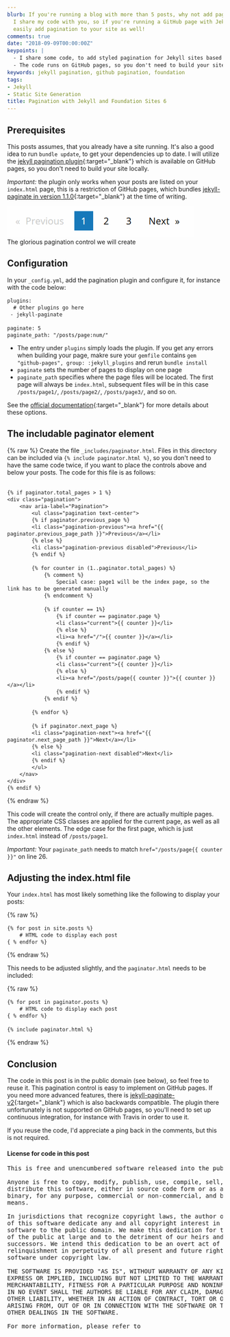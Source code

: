 ```yaml
---
blurb: If you're running a blog with more than 5 posts, why not add pagination? Here
  I share my code with you, so if you're running a GitHub page with Jekyll, you can
  easily add pagination to your site as well!
comments: true
date: "2018-09-09T00:00:00Z"
keypoints: |
  - I share some code, to add styled pagination for Jekyll sites based on Foundation Sites 6
  - The code runs on GitHub pages, so you don't need to build your site locally/run jekyll on CI
keywords: jekyll pagination, github pagination, foundation
tags:
- Jekyll
- Static Site Generation
title: Pagination with Jekyll and Foundation Sites 6
---
```


## Prerequisites
This posts assumes, that you already have a site running. It's also a good idea to run ```bundle update```, to get your dependencies up to date. I will utilize the [jekyll pagination plugin](https://jekyllrb.com/docs/pagination/){:target="_blank"} which is available on GitHub pages, so you don't need to build your site locally.

*Important:* the plugin only works when your posts are listed on your ```index.html``` page, this is a restriction of GitHub pages, which bundles [jekyll-paginate in version 1.1.0](https://pages.github.com/versions/){:target="_blank"} at the time of writing.

<div class="grid-x align-center text-center">
    <div class="cell large-6">
        <div class="card">
            <img src="/images/pagination/control.png">
            <div class="sub card-section">The glorious pagination control we will create</div>
        </div>
    </div>
</div>

## Configuration
In your ```_config.yml```, add the pagination plugin and configure it, for instance with the code below:

<pre><code>plugins:
  # Other plugins go here
 - jekyll-paginate

paginate: 5
paginate_path: "/posts/page:num/"</code></pre>

- The entry under ```plugins``` simply loads the plugin. If you get any errors when building your page, makre sure your ```gemfile``` contains ```gem "github-pages", group: :jekyll_plugins``` and rerun ```bundle install```
- ```paginate``` sets the number of pages to display on one page
- ```paginate_path``` specifies where the page files will be located. The first page will always be ```index.html```, subsequent files will be in this case ```/posts/page1/```, ```/posts/page2/```, ```/posts/page3/```, and so on.

See the [official documentation](https://jekyllrb.com/docs/pagination/){:target="_blank"} for more details about these options.

## The includable paginator element
{% raw %}
Create the file ```_includes/paginator.html```. Files in this directory can be included via ```{% include paginator.html %}```, so you don't need to have the same code twice, if you want to place the controls above and below your posts. The code for this file is as follows:

<pre><code>
{% if paginator.total_pages > 1 %}
&lt;div class="pagination"&gt;
    &lt;nav aria-label="Pagination"&gt;
        &lt;ul class="pagination text-center"&gt;
        {% if paginator.previous_page %}
        &lt;li class="pagination-previous"&gt;&lt;a href="{{ paginator.previous_page_path }}"&gt;Previous&lt;/a&gt;&lt;/li&gt;
        {% else %}
        &lt;li class="pagination-previous disabled"&gt;Previous&lt;/li&gt;
        {% endif %}

        {% for counter in (1..paginator.total_pages) %}
            {% comment %}
                Special case: page1 will be the index page, so the link has to be generated manually
            {% endcomment %}

            {% if counter == 1%}
                {% if counter == paginator.page %}
                &lt;li class="current"&gt;{{ counter }}&lt;/li&gt;
                {% else %}
                &lt;li&gt;&lt;a href="/"&gt;{{ counter }}&lt;/a&gt;&lt;/li&gt;
                {% endif %}
            {% else %}
                {% if counter == paginator.page %}
                &lt;li class="current"&gt;{{ counter }}&lt;/li&gt;
                {% else %}
                &lt;li&gt;&lt;a href="/posts/page{{ counter }}"&gt;{{ counter }}&lt;/a&gt;&lt;/li&gt;
                {% endif %}
            {% endif %}

        {% endfor %}

        {% if paginator.next_page %}
        &lt;li class="pagination-next"&gt;&lt;a href="{{ paginator.next_page_path }}"&gt;Next&lt;/a&gt;&lt;/li&gt;
        {% else %}
        &lt;li class="pagination-next disabled"&gt;Next&lt;/li&gt;
        {% endif %}
        &lt;/ul&gt;
    &lt;/nav&gt;
&lt;/div&gt;
{% endif %}</code></pre>
{% endraw %}

This code will create the control only, if there are actually multiple pages. The appropriate CSS classes are applied for the current page, as well as all the other elements. The edge case for the first page, which is just ```index.html``` instead of ```/posts/page1```.

*Important:* Your ```paginate_path``` needs to match ```href="/posts/page{{ counter }}"``` on line 26.

## Adjusting the index.html file

Your ```index.html``` has most likely something like the following to display your posts:

{% raw %}
<pre><code>{% for post in site.posts %}
    # HTML code to display each post
{ % endfor %}</code></pre>
{% endraw %}

This needs to be adjusted slightly, and the ```paginator.html``` needs to be included:

{% raw %}
<pre><code>{% for post in paginator.posts %}
    # HTML code to display each post
{ % endfor %}

{% include paginator.html %}</code></pre>
{% endraw %}

## Conclusion
The code in this post is in the public domain (see below), so feel free to reuse it. This pagination control is easy to implement on GitHub pages. If you need more advanced features, there is [jekyll-paginate-v2](https://github.com/sverrirs/jekyll-paginate-v2){:target="_blank"} which is also backwards compatible. The plugin there unfortunately is not supported on GitHub pages, so you'll need to set up continuous integration, for instance with Travis in order to use it.

If you reuse the code, I'd appreciate a ping back in the comments, but this is not required.

#### License for code in this post
<pre>This is free and unencumbered software released into the public domain.

Anyone is free to copy, modify, publish, use, compile, sell, or
distribute this software, either in source code form or as a compiled
binary, for any purpose, commercial or non-commercial, and by any
means.

In jurisdictions that recognize copyright laws, the author or authors
of this software dedicate any and all copyright interest in the
software to the public domain. We make this dedication for the benefit
of the public at large and to the detriment of our heirs and
successors. We intend this dedication to be an overt act of
relinquishment in perpetuity of all present and future rights to this
software under copyright law.

THE SOFTWARE IS PROVIDED "AS IS", WITHOUT WARRANTY OF ANY KIND,
EXPRESS OR IMPLIED, INCLUDING BUT NOT LIMITED TO THE WARRANTIES OF
MERCHANTABILITY, FITNESS FOR A PARTICULAR PURPOSE AND NONINFRINGEMENT.
IN NO EVENT SHALL THE AUTHORS BE LIABLE FOR ANY CLAIM, DAMAGES OR
OTHER LIABILITY, WHETHER IN AN ACTION OF CONTRACT, TORT OR OTHERWISE,
ARISING FROM, OUT OF OR IN CONNECTION WITH THE SOFTWARE OR THE USE OR
OTHER DEALINGS IN THE SOFTWARE.

For more information, please refer to <http://unlicense.org></pre>